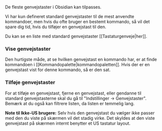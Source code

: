 De fleste genvejstaster i Obsidian kan tilpasses.

Vi har kun defineret standard genvejstaster til de mest anvendte kommandoer, men hvis du ofte bruger en bestemt kommando, så vil det spare dig tid, hvis du tilføjer en genvejstast til den.

Du kan se en liste med standard genvejstaster [[Tastaturgenveje|her]].

### Vise genvejstaster

Den hurtigste måde, at se hvilken genvejstast en kommando har, er at finde kommandoen i [[Kommandopalette|kommandopaletten]]. Hvis der er en genvejstast vist for denne kommando, så er den sat.

### Tilføje genvejstaster

For at tilføje en genvejstast, fjerne en genvejstast, eller gendanne til standard genvejstasterne skal du gå til "Indstillinger -> Genvejstaster". Bemærk at du også kan filtrere listen, da listen er temmelig lang.

**Note til Ikke-US brugere:** Selv hvis den genvejstast du vælger ikke passer med den du viste på skærmen vil det stadig virke. Det skyldes at den viste genvejstast på skærmen internt benytter et US tastatur layout.